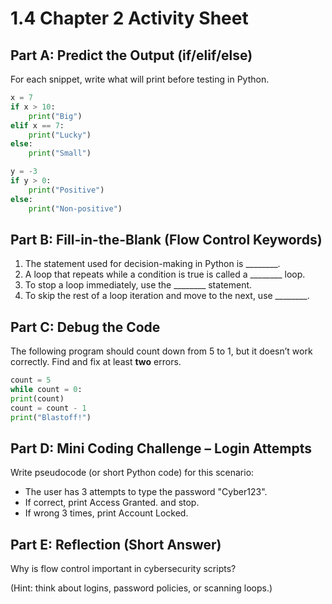 # 1.4 Chapter 2 Activity Sheet
## Part A: Predict the Output (if/elif/else)

For each snippet, write what will print before testing in Python.
```python
x = 7
if x > 10:
    print("Big")
elif x == 7:
    print("Lucky")
else:
    print("Small")
```
```python
y = -3
if y > 0:
    print("Positive")
else:
    print("Non-positive")
```
## Part B: Fill-in-the-Blank (Flow Control Keywords)

1. The statement used for decision-making in Python is ________.
2. A loop that repeats while a condition is true is called a ________ loop.
3. To stop a loop immediately, use the ________ statement.
4. To skip the rest of a loop iteration and move to the next, use ________.

## Part C: Debug the Code

The following program should count down from 5 to 1, but it doesn’t work correctly.
Find and fix at least **two** errors.
```python
count = 5
while count = 0:
print(count)
count = count - 1
print("Blastoff!")
```
## Part D: Mini Coding Challenge – Login Attempts

Write pseudocode (or short Python code) for this scenario:
- The user has 3 attempts to type the password "Cyber123".
- If correct, print Access Granted. and stop.
- If wrong 3 times, print Account Locked.

## Part E: Reflection (Short Answer)

Why is flow control important in cybersecurity scripts?

(Hint: think about logins, password policies, or scanning loops.)
